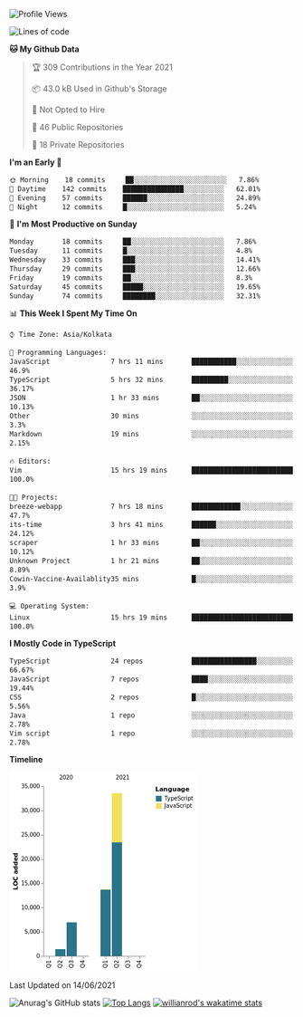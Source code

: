 <!--START_SECTION:waka-->
![Profile Views](http://img.shields.io/badge/Profile%20Views-0-blue)

![Lines of code](https://img.shields.io/badge/From%20Hello%20World%20I%27ve%20Written-55684%20lines%20of%20code-blue)

**🐱 My Github Data** 

> 🏆 309 Contributions in the Year 2021
 > 
> 📦 43.0 kB Used in Github's Storage 
 > 
> 🚫 Not Opted to Hire
 > 
> 📜 46 Public Repositories 
 > 
> 🔑 18 Private Repositories  
 > 
**I'm an Early 🐤** 

```text
🌞 Morning    18 commits     ██░░░░░░░░░░░░░░░░░░░░░░░   7.86% 
🌆 Daytime    142 commits    ███████████████░░░░░░░░░░   62.01% 
🌃 Evening    57 commits     ██████░░░░░░░░░░░░░░░░░░░   24.89% 
🌙 Night      12 commits     █░░░░░░░░░░░░░░░░░░░░░░░░   5.24%

```
📅 **I'm Most Productive on Sunday** 

```text
Monday       18 commits     ██░░░░░░░░░░░░░░░░░░░░░░░   7.86% 
Tuesday      11 commits     █░░░░░░░░░░░░░░░░░░░░░░░░   4.8% 
Wednesday    33 commits     ███░░░░░░░░░░░░░░░░░░░░░░   14.41% 
Thursday     29 commits     ███░░░░░░░░░░░░░░░░░░░░░░   12.66% 
Friday       19 commits     ██░░░░░░░░░░░░░░░░░░░░░░░   8.3% 
Saturday     45 commits     █████░░░░░░░░░░░░░░░░░░░░   19.65% 
Sunday       74 commits     ████████░░░░░░░░░░░░░░░░░   32.31%

```


📊 **This Week I Spent My Time On** 

```text
⌚︎ Time Zone: Asia/Kolkata

💬 Programming Languages: 
JavaScript               7 hrs 11 mins       ███████████░░░░░░░░░░░░░░   46.9% 
TypeScript               5 hrs 32 mins       █████████░░░░░░░░░░░░░░░░   36.17% 
JSON                     1 hr 33 mins        ██░░░░░░░░░░░░░░░░░░░░░░░   10.13% 
Other                    30 mins             ░░░░░░░░░░░░░░░░░░░░░░░░░   3.3% 
Markdown                 19 mins             ░░░░░░░░░░░░░░░░░░░░░░░░░   2.15%

🔥 Editors: 
Vim                      15 hrs 19 mins      █████████████████████████   100.0%

🐱‍💻 Projects: 
breeze-webapp            7 hrs 18 mins       ████████████░░░░░░░░░░░░░   47.7% 
its-time                 3 hrs 41 mins       ██████░░░░░░░░░░░░░░░░░░░   24.12% 
scraper                  1 hr 33 mins        ██░░░░░░░░░░░░░░░░░░░░░░░   10.12% 
Unknown Project          1 hr 21 mins        ██░░░░░░░░░░░░░░░░░░░░░░░   8.89% 
Cowin-Vaccine-Availablity35 mins             █░░░░░░░░░░░░░░░░░░░░░░░░   3.9%

💻 Operating System: 
Linux                    15 hrs 19 mins      █████████████████████████   100.0%

```

**I Mostly Code in TypeScript** 

```text
TypeScript               24 repos            ████████████████░░░░░░░░░   66.67% 
JavaScript               7 repos             ████░░░░░░░░░░░░░░░░░░░░░   19.44% 
CSS                      2 repos             █░░░░░░░░░░░░░░░░░░░░░░░░   5.56% 
Java                     1 repo              ░░░░░░░░░░░░░░░░░░░░░░░░░   2.78% 
Vim script               1 repo              ░░░░░░░░░░░░░░░░░░░░░░░░░   2.78%

```


**Timeline**

![Chart not found](https://raw.githubusercontent.com/wise-introvert/wise-introvert/master/charts/bar_graph.png) 


 Last Updated on 14/06/2021
<!--END_SECTION:waka-->
![Anurag's GitHub stats](https://github-readme-stats.vercel.app/api?username=wise-introvert&count_private=true&show_icons=true)
[![Top Langs](https://github-readme-stats.vercel.app/api/top-langs/?username=wise-introvert&langs_count=10)](https://github.com/anuraghazra/github-readme-stats)
[![willianrod's wakatime stats](https://github-readme-stats.vercel.app/api/wakatime?username=wiseintrovert)](https://github.com/anuraghazra/github-readme-stats)
